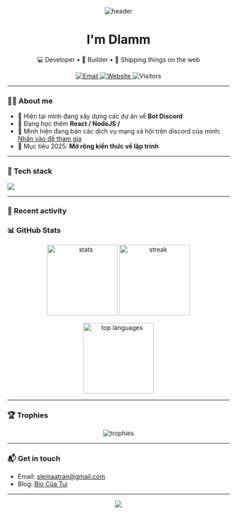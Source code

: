 <!-- Hero + quick badges -->
<div align="center">
  <img src="https://capsule-render.vercel.app/api?type=wave&height=180&color=0:4f46e5,100:06b6d4&text=Hi%20there%20👋&fontColor=ffffff&fontAlign=50&fontAlignY=35" alt="header"/>

  <h1>I'm Dlamm</h1>
  <p>💻 Developer • 🎨 Builder • 🚀 Shipping things on the web</p>

  <!-- quick badges -->
  <a href="slemaatran@gmail.com">
    <img alt="Email" src="https://img.shields.io/badge/Email-you@example.com-1f2937?style=for-the-badge&logo=gmail&logoColor=white">
  </a>
  <a href="https://your-portfolio.com">
    <img alt="Website" src="https://img.shields.io/badge/Website-Portfolio-111827?style=for-the-badge&logo=vercel&logoColor=white">
  </a>
  <img alt="Visitors" src="https://komarev.com/ghpvc/?username=your-username&style=for-the-badge&color=06b6d4&label=visitors">
</div>

---

### 👩‍💻 About me
- 🔭 Hiện tại mình đang xây dựng các dự án về **Bot Discord**
- 🌱 Đang học thêm **React / NodeJS /**  
- 💬 Mình hiện đang bán các dịch vụ mạng xã hội trên discord của mình: [Nhấn vào để tham gia](https://discord.gg/yukiisito)  
- 🎯 Mục tiêu 2025: **Mở rộng kiến thức về lập trình**

---

### 🧰 Tech stack
<p>
  <!-- dùng devicon/simpleicons -->
  <img src="https://skillicons.dev/icons?i=ts,js,react,next,tailwind,nodejs,express,prisma,postgres,redis,docker,git,github,linux" />
</p>

---
### 📰 Recent activity
<!--START_SECTION:activity-->
<!--END_SECTION:activity-->

### 📊 GitHub Stats
<!-- theme-aware images -->
<p align="center">
  <picture>
    <source media="(prefers-color-scheme: dark)" srcset="https://github-readme-stats.vercel.app/api?username=your-username&show_icons=true&hide_title=true&theme=tokyonight&rank_icon=github">
    <img height="160" alt="stats" src="https://github-readme-stats.vercel.app/api?username=your-username&show_icons=true&hide_title=true&theme=default&rank_icon=github">
  </picture>
  <picture>
    <source media="(prefers-color-scheme: dark)" srcset="https://streak-stats.demolab.com?user=your-username&theme=tokyonight&hide_border=true">
    <img height="160" alt="streak" src="https://streak-stats.demolab.com?user=your-username&hide_border=true">
  </picture>
</p>

<p align="center">
  <picture>
    <source media="(prefers-color-scheme: dark)" srcset="https://github-readme-stats.vercel.app/api/top-langs/?username=your-username&layout=compact&langs_count=8&theme=tokyonight">
    <img height="160" alt="top languages" src="https://github-readme-stats.vercel.app/api/top-langs/?username=your-username&layout=compact&langs_count=8">
  </picture>
</p>

---

### 🏆 Trophies
<p align="center">
  <img src="https://github-profile-trophy.vercel.app/?username=your-username&theme=onestar&margin-w=10&margin-h=10&no-frame=true" alt="trophies"/>
</p>

---

### 📬 Get in touch
- Email: slemaatran@gmail.com
- Blog: [Bio Của Tui]([https://yourblog.dev](https://zyo.lol/sertznez))

---

<!-- Footer wave -->
<div align="center">
  <img src="https://capsule-render.vercel.app/api?type=wave&height=120&section=footer&color=0:06b6d4,100:4f46e5" />
</div>
